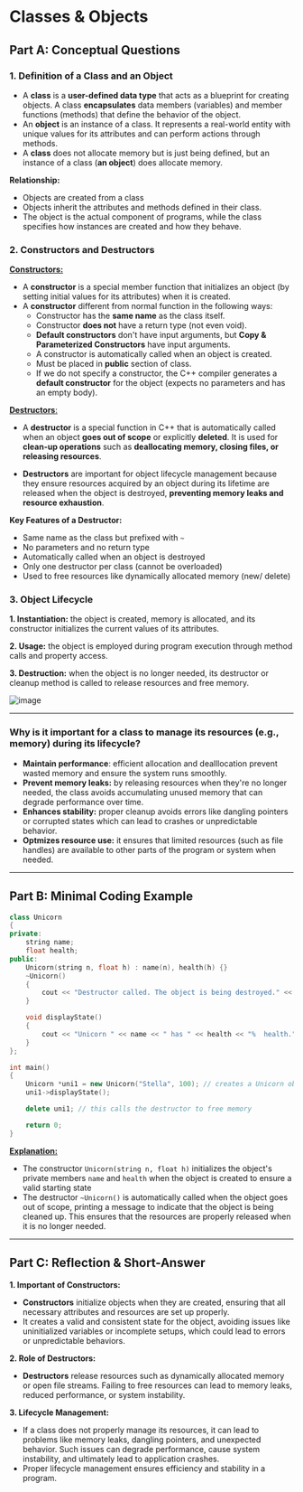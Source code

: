 # Classes & Objects

## Part A: Conceptual Questions

### 1. Definition of a Class and an Object
- A **class** is a **user-defined data type** that acts as a blueprint for creating objects. A class **encapsulates** data members (variables) and member functions (methods) that define the behavior of the object.
- An **object** is an instance of a class. It represents a real-world entity with unique values for its attributes and can perform actions through methods.
- A **class** does not allocate memory but is just being defined, but an instance of a class (**an object**) does allocate memory.
  
**Relationship:**
- Objects are created from a class
- Objects inherit the attributes and methods defined in their class.
- The object is the actual component of programs, while the class specifies how instances are created and how they behave.

### 2. Constructors and Destructors
<ins>**Constructors:**
- A **constructor** is a special member function that initializes an object (by setting initial values for its attributes) when it is created.
- A **constructor** different from normal function in the following ways:
   - Constructor has the **same name** as the class itself.
   - Constructor **does not** have a return type (not even void).
   - **Default constructors** don't have input arguments, but **Copy & Parameterized Constructors** have input arguments.
   - A constructor is automatically called when an object is created.
   - Must be placed in **public** section of class.
   - If we do not specify a constructor, the C++ compiler generates a **default constructor** for the object (expects no parameters and has an empty body).
 
<ins>**Destructors**:
- A **destructor** is a special function in C++ that is automatically called when an object **goes out of scope** or explicitly **deleted**. It is used for **clean-up operations** such as **deallocating memory, closing files, or releasing resources**.
  
- **Destructors** are important for object lifecycle management because they ensure resources acquired by an object during its lifetime are released when the object is destroyed, **preventing memory leaks and resource exhaustion**.

**Key Features of a Destructor:**
  - Same name as the class but prefixed with `~`
  - No parameters and no return type
  - Automatically called when an object is destroyed
  - Only one destructor per class (cannot be overloaded)
  - Used to free resources like dynamically allocated memory (new/ delete)

### 3. Object Lifecycle
**1. Instantiation:** the object is created, memory is allocated, and its constructor initializes the current values of its attributes. 

**2. Usage:** the object is employed during program execution through method calls and property access.

**3. Destruction:** when the object is no longer needed, its destructor or cleanup method is called to release resources and free memory. 

![image](https://media.geeksforgeeks.org/wp-content/cdn-uploads/20200827160616/FlowChartObjectLifeCycle1.png)

---

### Why is it important for a class to manage its resources (e.g., memory) during its lifecycle?
- **Maintain performance**: efficient allocation and dealllocation prevent wasted memory and ensure the system runs smoothly.
- **Prevent memory leaks:** by releasing resources when they're no longer needed, the class avoids accumulating unused memory that can degrade performance over time.
- **Enhances stability:** proper cleanup avoids errors like dangling pointers or corrupted states which can lead to crashes or unpredictable behavior.
- **Optmizes resource use:** it ensures that limited resources (such as file handles) are available to other parts of the program or system when needed.
---

## Part B: Minimal Coding Example

```c++
class Unicorn
{
private:
    string name;
    float health;
public:
    Unicorn(string n, float h) : name(n), health(h) {}
    ~Unicorn()
    {
        cout << "Destructor called. The object is being destroyed." << endl;
    }

    void displayState()
    {
        cout << "Unicorn " << name << " has " << health << "%  health." << endl;
    }
};

int main()
{
    Unicorn *uni1 = new Unicorn("Stella", 100); // creates a Unicorn object on the heap
    uni1->displayState();

    delete uni1; // this calls the destructor to free memory

    return 0;
}
```
<ins>**Explanation:**
- The constructor `Unicorn(string n, float h)` initializes the object's private members `name` and `health` when the object is created to ensure a valid starting state
- The destructor `~Unicorn()` is automatically called when the object goes out of scope, printing a message to indicate that the object is being cleaned up. This ensures that the resources are properly released when it is no longer needed.
---

## Part C: Reflection & Short-Answer

**1. Important of Constructors:**
- **Constructors** initialize objects when they are created, ensuring that all necessary attributes and resources are set up properly.
- It creates a valid and consistent state for the object, avoiding issues like uninitialized variables or incomplete setups, which could lead to errors or unpredictable behaviors.

**2. Role of Destructors:**
- **Destructors** release resources such as dynamically allocated memory or open file streams. Failing to free resources can lead to memory leaks, reduced performance, or system instability.

**3. Lifecycle Management:**
- If a class does not properly manage its resources, it can lead to problems like memory leaks, dangling pointers, and unexpected behavior. Such issues can degrade performance, cause system instability, and ultimately lead to application crashes.
- Proper lifecycle management ensures efficiency and stability in a program.
